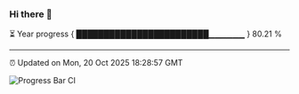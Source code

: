 ### Hi there 👋

⏳ Year progress { ████████████████████████▁▁▁▁▁▁ } 80.21 %

---

⏰ Updated on Mon, 20 Oct 2025 18:28:57 GMT

![Progress Bar CI](https://github.com/liununu/liununu/workflows/Progress%20Bar%20CI/badge.svg)
